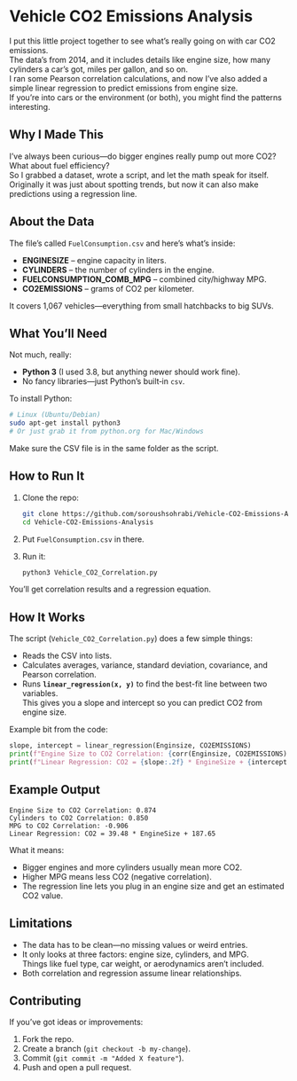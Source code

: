 # Vehicle CO2 Emissions Analysis

I put this little project together to see what’s really going on with car CO2 emissions.  
The data’s from 2014, and it includes details like engine size, how many cylinders a car’s got, miles per gallon, and so on.  
I ran some Pearson correlation calculations, and now I’ve also added a simple linear regression to predict emissions from engine size.  
If you’re into cars or the environment (or both), you might find the patterns interesting.

## Why I Made This

I’ve always been curious—do bigger engines really pump out more CO2? What about fuel efficiency?  
So I grabbed a dataset, wrote a script, and let the math speak for itself.  
Originally it was just about spotting trends, but now it can also make predictions using a regression line.

## About the Data

The file’s called `FuelConsumption.csv` and here’s what’s inside:
- **ENGINESIZE** – engine capacity in liters.
- **CYLINDERS** – the number of cylinders in the engine.
- **FUELCONSUMPTION_COMB_MPG** – combined city/highway MPG.
- **CO2EMISSIONS** – grams of CO2 per kilometer.

It covers 1,067 vehicles—everything from small hatchbacks to big SUVs.

## What You’ll Need

Not much, really:
- **Python 3** (I used 3.8, but anything newer should work fine).
- No fancy libraries—just Python’s built‑in `csv`.

To install Python:
```bash
# Linux (Ubuntu/Debian)
sudo apt-get install python3
# Or just grab it from python.org for Mac/Windows
```

Make sure the CSV file is in the same folder as the script.

## How to Run It

1. Clone the repo:
   ```bash
   git clone https://github.com/soroushsohrabi/Vehicle-CO2-Emissions-Analysis.git
   cd Vehicle-CO2-Emissions-Analysis
   ```

2. Put `FuelConsumption.csv` in there.

3. Run it:
   ```bash
   python3 Vehicle_CO2_Correlation.py
   ```

You’ll get correlation results and a regression equation.

## How It Works

The script (`Vehicle_CO2_Correlation.py`) does a few simple things:
- Reads the CSV into lists.
- Calculates averages, variance, standard deviation, covariance, and Pearson correlation.
- Runs **`linear_regression(x, y)`** to find the best-fit line between two variables.  
  This gives you a slope and intercept so you can predict CO2 from engine size.

Example bit from the code:
```python
slope, intercept = linear_regression(Enginsize, CO2EMISSIONS)
print(f"Engine Size to CO2 Correlation: {corr(Enginsize, CO2EMISSIONS):.3f}")
print(f"Linear Regression: CO2 = {slope:.2f} * EngineSize + {intercept:.2f}")
```

## Example Output

```
Engine Size to CO2 Correlation: 0.874
Cylinders to CO2 Correlation: 0.850
MPG to CO2 Correlation: -0.906
Linear Regression: CO2 = 39.48 * EngineSize + 187.65
```

What it means:
- Bigger engines and more cylinders usually mean more CO2.
- Higher MPG means less CO2 (negative correlation).
- The regression line lets you plug in an engine size and get an estimated CO2 value.

## Limitations

- The data has to be clean—no missing values or weird entries.
- It only looks at three factors: engine size, cylinders, and MPG.  
  Things like fuel type, car weight, or aerodynamics aren’t included.
- Both correlation and regression assume linear relationships.

## Contributing

If you’ve got ideas or improvements:
1. Fork the repo.
2. Create a branch (`git checkout -b my-change`).
3. Commit (`git commit -m "Added X feature"`).
4. Push and open a pull request.